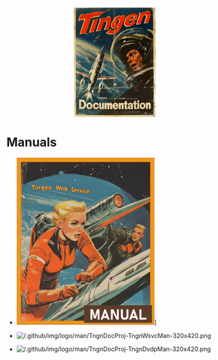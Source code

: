 <!-- u250611 -->

<div align="center">

  ![logo](/.github/image/logo/tngndocs-194x254.png)

</div>

# Manuals

* [![Tingen Web Service Manual](/.github/img/logo/man/TngnDocProj-TngnWsvcMan-320x420.png)](./tngnwsvc/)]

* ![/.github/img/logo/man/TngnDocProj-TngnWsvcMan-320x420.png](./tngnwsvc/)
* ![/.github/img/logo/man/TngnDocProj-TngnDvdpMan-320x420.png](./tngndvdp/)